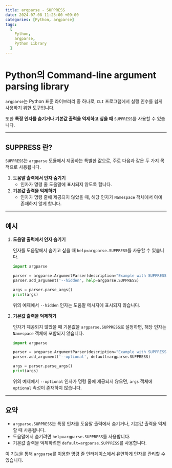 ```yaml
---
title: argparse - SUPPRESS
date: 2024-07-08 11:25:00 +09:00
categories: [Python, argparse]
tags:
  [
    Python,
    argparse,
    Python Library
  ]
---
```


# Python의 Command-line argument parsing library
`argparse`는 Python 표준 라이브러리 중 하나로, `CLI` 프로그램에서 실행 인수를 쉽게 사용하기 위한 도구입니다.

또한 **특정 인자를 숨기거나 기본값 출력을 억제하고 싶을 때** `SUPPRESS`를 사용할 수 있습니다.

---

## SUPPRESS 란?

`SUPPRESS`는 `argparse` 모듈에서 제공하는 특별한 값으로, 주로 다음과 같은 두 가지 목적으로 사용됩니다.

1. **도움말 출력에서 인자 숨기기**
    - 인자가 명령 줄 도움말에 표시되지 않도록 합니다.
2. **기본값 출력을 억제하기**
    - 인자가 명령 줄에 제공되지 않았을 때, 해당 인자가 `Namespace` 객체에서 아예 존재하지 않게 합니다.

---

## 예시

1. **도움말 출력에서 인자 숨기기**

   인자를 도움말에서 숨기고 싶을 때 `help=argparse.SUPPRESS`를 사용할 수 있습니다.

   ```python
   import argparse

   parser = argparse.ArgumentParser(description="Example with SUPPRESS")
   parser.add_argument('--hidden', help=argparse.SUPPRESS)

   args = parser.parse_args()
   print(args)
   ```

   위의 예제에서 `--hidden` 인자는 도움말 메시지에 표시되지 않습니다.

2. **기본값 출력을 억제하기**

   인자가 제공되지 않았을 때 기본값을 `argparse.SUPPRESS`로 설정하면, 해당 인자는 `Namespace` 객체에 포함되지 않습니다.

   ```python
   import argparse

   parser = argparse.ArgumentParser(description="Example with SUPPRESS")
   parser.add_argument('--optional', default=argparse.SUPPRESS)

   args = parser.parse_args()
   print(args)
   ```

   위의 예제에서 `--optional` 인자가 명령 줄에 제공되지 않으면, `args` 객체에 `optional` 속성이 존재하지 않습니다.

---

## 요약


- `argparse.SUPPRESS`는 특정 인자를 도움말 출력에서 숨기거나, 기본값 출력을 억제할 때 사용됩니다.
- 도움말에서 숨기려면 `help=argparse.SUPPRESS`를 사용합니다.
- 기본값 출력을 억제하려면 `default=argparse.SUPPRESS`를 사용합니다.

이 기능을 통해 `argparse`를 이용한 명령 줄 인터페이스에서 유연하게 인자를 관리할 수 있습니다.